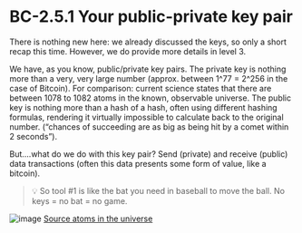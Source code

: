 # BC-2.5.1 Your public-private key pair

There is nothing new here: we already discussed the keys, so only a short recap this time. However, we do provide more details in level 3.

We have, as you know, public/private key pairs. The private key is nothing more than a very, very large number (approx. between 1^77 = 2^256 in the case of Bitcoin). For comparison: current science states that there are between 1078 to 1082 atoms in the known, observable universe. The public key is nothing more than a hash of a hash, often using different hashing formulas, rendering it virtually impossible to calculate back to the original number. (“chances of succeeding are as big as being hit by a comet within 2 seconds”).

But….what do we do with this key pair? Send (private) and receive (public) data transactions (often this data presents some form of value, like a bitcoin).

>💡 So tool #1 is like the bat you need in baseball to move the ball. No keys = no bat = no game.

![image]( https://external-content.duckduckgo.com/iu/?u=https%3A%2F%2Ftse1.mm.bing.net%2Fth%3Fid%3DOIP.VCEyKRlRiqcH3FoGR8I8JgHaEB%26pid%3DApi&f=1)
[Source atoms in the universe]( https://www.thoughtco.com/number-of-atoms-in-the-universe-603795)


